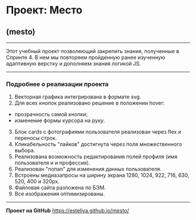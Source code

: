 # Проект: Место
## (mesto)
______________________
Этот учебный проект позволяющий закрепить знания, полученные в Спринте 4. В нем мы повторяем пройденную ранее изученную адаптивную верстку и дополняем знания логикой JS.
______________________
### Подробнее о реализации проекта
1. Векторная графика интегрирована в формате svg.
2. Для всех кнопок реализовано решение в положении hover:
* прозрачность самой кнопки;
* изменение формы курсора на руку.
3. Блок cards с фотографиями пользователя реализован через flex и переносы строк.
4. Кликабельность "лайков" достигнута через поля множественного выбора.
5. Реализована возможность редактирования полей профиля (имя пользователя и и профессия).
6. Реализован "попап" для изменения данных пользователя.
7. Встроены медиазапросы на ширину экрана 1280, 1024, 922, 716, 630, 520, 400 и 320px.
8. Файловая сайта разложена по БЭМ.
9. Все изображения оптимизированы.
______________________
**Проект на GitHub**
https://esteliya.github.io/mesto/
